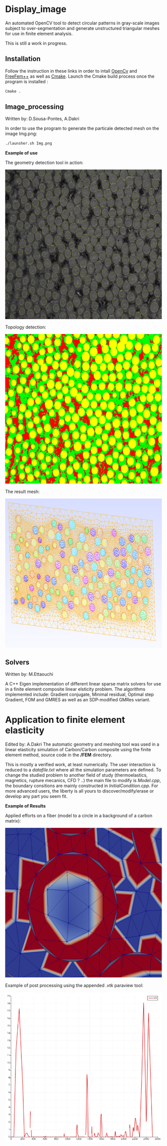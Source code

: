 # Display_image
An automated OpenCV tool to detect circular patterns in gray-scale images subject to over-segmentation and generate unstructured triangular meshes for use in finite element analysis.

This is still a work in progress.

## Installation
Follow the instruction in these links in order to intall [OpenCv](https://docs.opencv.org/master/d7/d9f/tutorial_linux_install.html) and [FreeFem++](https://docs.opencv.org/master/d7/d9f/tutorial_linux_install.html) as well as [Cmake](https://cmake.org/download/). 
Launch the Cmake build process once the program is installed :
```bash
Cmake .
```
## Image_processing
Written by: D.Sousa-Pontes, A.Dakri

In order to use the program to generate the particale detected mesh on the image Img.png:
```bash
./launsher.sh Img.png
```

**Example of use**

The geometry detection tool in action:

<p align="center">
<img src="https://github.com/adakri/TER/blob/master/Images/test1111_best_10px.jpg?raw=true" width="640" height="480">
</p>

Topology detection:

<p align="center">
<img src="https://github.com/adakri/TER/blob/master/Images/test3_result125.jpg?raw=true" width="640" height="480">
</p>

The result mesh:

<p align="center">
<img src="https://github.com/adakri/TER/blob/master/Images/Screenshot from 2021-04-27 16-55-35.png?raw=true" width="640" height="480">
</p>


## Solvers
Written by: M.Ettaouchi

A C++ Eigen implementation of different linear sparse matrix solvers for use in a finite element composite linear elsticity problem.
The algorithms implemented include: Gradient conjugate, Minimal residual, Optimal step Gradient, FOM and GMRES as well as an SDP-modified GMRes variant.

# Application to finite element elasticity
Edited by: A.Dakri
The automatic geometry and meshing tool was used in a linear elasticity simulation of Carbon/Carbon composite using the finite element method, source code in the **/FEM** directory.

This is mostly a verified work, at least numerically. The user interaction is reduced to a _datafile.txt_ where all the simulation parameters are defined. To change the studied problem to another field of study (thermoelastics, magnetics, rupture mecanics, CFD ? ..) the main file to modify is _Model.cpp_, the boundary consitions are mainly constructed in _InitialCondition.cpp_. For more advanced users, the liberty is all yours to discover/modify/erase or develop any part you seem fit.

**Example of Results**

Applied efforts on a fiber (model to a circle in a background of a carbon matrix):

<p align="center">
<img src="https://github.com/adakri/TER/blob/master/Images/0_0.5_2.png?raw=true" width="640" height="480">
</p>

Example of post processing using the appended _.vtk_ paraview tool:

<img src="https://github.com/adakri/TER/blob/master/Images/0.5_20_-40_diag.png?raw=true" width="640" height="480">
</p>

